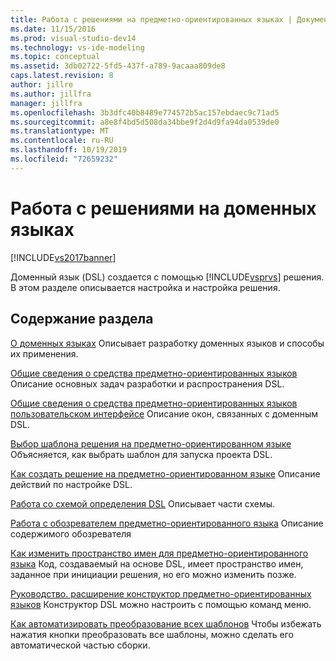 ```yaml
---
title: Работа с решениями на предметно-ориентированных языках | Документация Майкрософт
ms.date: 11/15/2016
ms.prod: visual-studio-dev14
ms.technology: vs-ide-modeling
ms.topic: conceptual
ms.assetid: 3db02722-5fd5-437f-a789-9acaaa809de8
caps.latest.revision: 8
author: jillre
ms.author: jillfra
manager: jillfra
ms.openlocfilehash: 3b3dfc40b8489e774572b5ac157ebdaec9c71ad5
ms.sourcegitcommit: a8e8f4bd5d508da34bbe9f2d4d9fa94da0539de0
ms.translationtype: MT
ms.contentlocale: ru-RU
ms.lasthandoff: 10/19/2019
ms.locfileid: "72659232"
---
```

# <a name="working-with-domain-specific-language-solutions"></a>Работа с решениями на доменных языках
[!INCLUDE[vs2017banner](../includes/vs2017banner.md)]

Доменный язык (DSL) создается с помощью [!INCLUDE[vsprvs](../includes/vsprvs-md.md)] решения. В этом разделе описывается настройка и настройка решения.

## <a name="in-this-section"></a>Содержание раздела
 [О доменных языках](../modeling/about-domain-specific-languages.md) Описывает разработку доменных языков и способы их применения.

 [Общие сведения о средства предметно-ориентированных языков](../modeling/overview-of-domain-specific-language-tools.md) Описание основных задач разработки и распространения DSL.

 [Общие сведения о средства предметно-ориентированных языков пользовательском интерфейсе](../modeling/overview-of-the-domain-specific-language-tools-user-interface.md) Описание окон, связанных с доменным DSL.

 [Выбор шаблона решения на предметно-ориентированном языке](../modeling/choosing-a-domain-specific-language-solution-template.md) Объясняется, как выбрать шаблон для запуска проекта DSL.

 [Как создать решение на предметно-ориентированном языке](../modeling/how-to-create-a-domain-specific-language-solution.md) Описание действий по настройке DSL.

 [Работа со схемой определения DSL](../modeling/working-with-the-dsl-definition-diagram.md) Описывает части схемы.

 [Работа с обозревателем предметно-ориентированного языка](../modeling/working-with-the-domain-specific-language-explorer.md) Описание содержимого обозревателя

 [Как изменить пространство имен для предметно-ориентированного языка](../modeling/how-to-change-the-namespace-of-a-domain-specific-language.md) Код, создаваемый на основе DSL, имеет пространство имен, заданное при инициации решения, но его можно изменить позже.

 [Руководство. расширение конструктор предметно-ориентированных языков](../modeling/how-to-extend-the-domain-specific-language-designer.md) Конструктор DSL можно настроить с помощью команд меню.

 [Как автоматизировать преобразование всех шаблонов](https://msdn.microsoft.com/b63cfe20-fe5e-47cc-9506-59b29bca768a) Чтобы избежать нажатия кнопки преобразовать все шаблоны, можно сделать его автоматической частью сборки.
